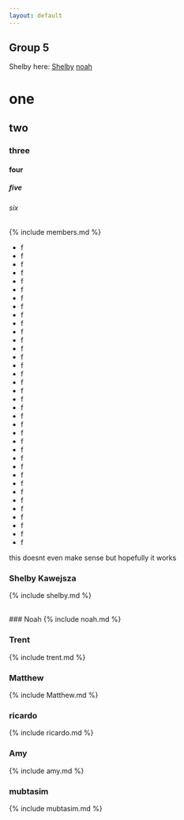 ```yaml
---
layout: default
---
```


## Group 5
Shelby here: [Shelby](#shelby-kawejsza)
[noah](#noah)
# one
## two
### three
#### four
##### five
###### six

{% include members.md %}
* f
* f
* f
* f
* f
* f
* f
* f
* f
* f
* f
* f
* f
* f
* f
* f
* f
* f
* f
* f
* f
* f
* f
* f
* f
* f
* f
* f
* f
* f
* f
* f
* f
* f
* f
* f


this doesnt even make sense but hopefully it works
### Shelby Kawejsza
{% include shelby.md %}

<br>
### Noah
{% include noah.md %}
<br>

### Trent
{% include trent.md %}
<br>

### Matthew
{% include Matthew.md %}
<br>

### ricardo
{% include ricardo.md %}
<br>

### Amy
{% include amy.md %}
<br>

### mubtasim
{% include mubtasim.md %}
